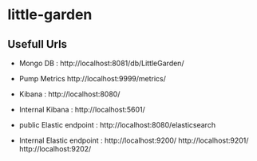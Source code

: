 # little-garden


## Usefull Urls
- Mongo DB :
http://localhost:8081/db/LittleGarden/
- Pump Metrics
http://localhost:9999/metrics/

- Kibana :
http://localhost:8080/

- Internal Kibana :
http://localhost:5601/ 

- public Elastic endpoint :
http://localhost:8080/elasticsearch

- Internal Elastic endpoint :
http://localhost:9200/
http://localhost:9201/
http://localhost:9202/
